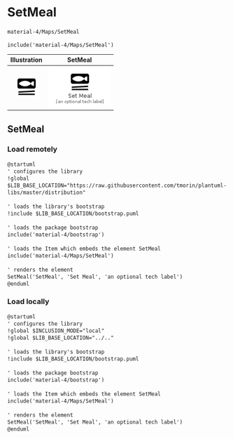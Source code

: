 # SetMeal


```text
material-4/Maps/SetMeal
```

```text
include('material-4/Maps/SetMeal')
```



| Illustration | SetMeal |
| :---: | :---: |
| ![illustration for Illustration](../../material-4/Maps/SetMeal.png) | ![illustration for SetMeal](../../material-4/Maps/SetMeal.Local.png) |




## SetMeal

### Load remotely
```plantuml
@startuml
' configures the library
!global $LIB_BASE_LOCATION="https://raw.githubusercontent.com/tmorin/plantuml-libs/master/distribution"

' loads the library's bootstrap
!include $LIB_BASE_LOCATION/bootstrap.puml

' loads the package bootstrap
include('material-4/bootstrap')

' loads the Item which embeds the element SetMeal
include('material-4/Maps/SetMeal')

' renders the element
SetMeal('SetMeal', 'Set Meal', 'an optional tech label')
@enduml
```

### Load locally
```plantuml
@startuml
' configures the library
!global $INCLUSION_MODE="local"
!global $LIB_BASE_LOCATION="../.."

' loads the library's bootstrap
!include $LIB_BASE_LOCATION/bootstrap.puml

' loads the package bootstrap
include('material-4/bootstrap')

' loads the Item which embeds the element SetMeal
include('material-4/Maps/SetMeal')

' renders the element
SetMeal('SetMeal', 'Set Meal', 'an optional tech label')
@enduml
```

